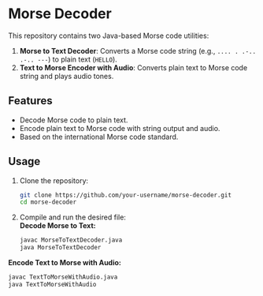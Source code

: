 # Morse Decoder

This repository contains two Java-based Morse code utilities:  
1. **Morse to Text Decoder**: Converts a Morse code string (e.g., `.... . .-.. .-.. ---`) to plain text (`HELLO`).  
2. **Text to Morse Encoder with Audio**: Converts plain text to Morse code string and plays audio tones.

## Features
- Decode Morse code to plain text.
- Encode plain text to Morse code with string output and audio.
- Based on the international Morse code standard.

## Usage

1. Clone the repository:
   ```bash
   git clone https://github.com/your-username/morse-decoder.git
   cd morse-decoder
2. Compile and run the desired file:                                                    
**Decode Morse to Text:**                                                             
   ```bash
   javac MorseToTextDecoder.java
   java MorseToTextDecoder
**Encode Text to Morse with Audio:**
   ```bash
   javac TextToMorseWithAudio.java
   java TextToMorseWithAudio                                                  
